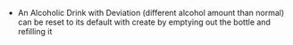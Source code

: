 - An Alcoholic Drink with Deviation (different alcohol amount than normal) can be reset to its default with create by emptying out the bottle and refilling it